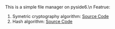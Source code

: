 This is a simple file manager on pyside6.\n
Featrue:
1) Symetric cryptography algorithm: [Source Code](https://github.com/Filimon4/python_file_manager/tree/main/modules/security/CipherAlgo.py)
2) Hash algorithm: [Source Code](https://github.com/Filimon4/python_file_manager/tree/main/modules/security/HashAlgo.py)
